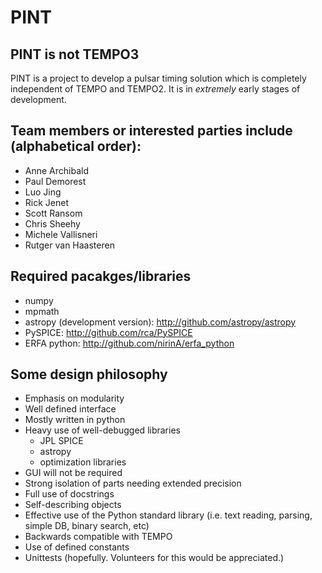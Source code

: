 PINT
====

## PINT is not TEMPO3

PINT is a project to develop a pulsar timing solution which is
completely independent of TEMPO and TEMPO2.  It is in _extremely_
early stages of development.

## Team members or interested parties include (alphabetical order):

 - Anne Archibald
 - Paul Demorest
 - Luo Jing
 - Rick Jenet
 - Scott Ransom
 - Chris Sheehy
 - Michele Vallisneri
 - Rutger van Haasteren

## Required pacakges/libraries

 - numpy
 - mpmath
 - astropy (development version): http://github.com/astropy/astropy
 - PySPICE: http://github.com/rca/PySPICE
 - ERFA python: http://github.com/nirinA/erfa_python

## Some design philosophy

 - Emphasis on modularity
 - Well defined interface
 - Mostly written in python
 - Heavy use of well-debugged libraries
   - JPL SPICE
   - astropy
   - optimization libraries
 - GUI will not be required
 - Strong isolation of parts needing extended precision
 - Full use of docstrings
 - Self-describing objects
 - Effective use of the Python standard library
    (i.e. text reading, parsing, simple DB, binary search, etc)
 - Backwards compatible with TEMPO
 - Use of defined constants
 - Unittests (hopefully.  Volunteers for this would be appreciated.)


